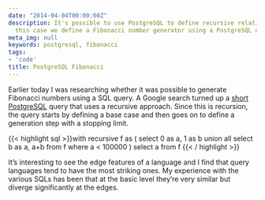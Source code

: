 ```yaml
---
date: "2014-04-04T00:00:00Z"
description: It's possible to use PostgreSQL to define recursive relationships. In
  this case we define a Fibonacci number generator using a PostgreSQL query.
meta_img: null
keywords: postgresql, fibonacci
tags:
- 'code'
title: PostgreSQL Fibonacci
---
```


Earlier today I was researching whether it was possible to generate Fibonacci numbers using a SQL query. A Google search turned up a <a href="http://pgsql.inb4.se/2009/march/fibonacci-sequence-using-with-recursive.html" target="_blank">short PostgreSQL</a> query that uses a recursive approach. Since this is recursion, the query starts by defining a base case and then goes on to define a generation step with a stopping limit.

{{< highlight sql >}}with recursive f as (
    select 0 as a, 1 as b
    union all
    select b as a, a+b from f where a < 100000
) select a from f
{{< / highlight >}}

It’s interesting to see the edge features of a language and I find that query languages tend to have the most striking ones. My experience with the various SQLs has been that at the basic level they’re very similar but diverge significantly at the edges.
